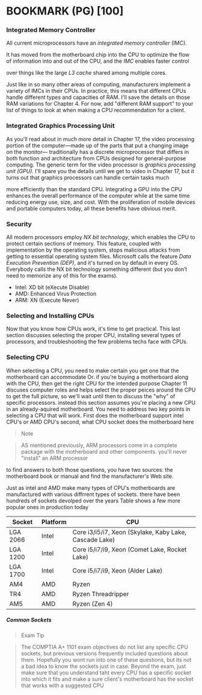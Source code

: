 <h1>BOOKMARK (PG) [100]</h1>

<h3>Integrated Memory Controller</h3>

<p>All current microprocessors have an <em>integrated memory controller</em> (IMC).</p>

<p>It has moved from the motherboard chip into the CPU to optimize the flow of information into and out of the CPU, and the <em>IMC</em> enables faster control</p>

<p>over things like the large <em>L3 cache</em> shared among multiple cores.</p>

<p>Just like in so many other areas of computing, manufacturers implement a variety of IMCs in their CPUs. In practice, this means that different CPUs handle different types and capacities of RAM. I'll save the details on those RAM variations for Chapter 4. For now, add "different RAM support" to your list of things to look at when making a CPU recommendation for a client.</p>

<h3>Integrated Graphics Processing Unit</h3>

<p>As you'll read about in much more detail in Chapter 17, the video processing portion of the computer—made up of the parts that put a changing image on the monitor— traditionally has a discrete microprocessor that differs in both function and architecture from CPUs designed for general-purpose computing. The generic term for the video processor is <em>graphics processing unit (GPU).</em> I'll spare you the details until we get to video in Chapter 17, but it turns out that graphics processors can handle certain tasks much </p>

<p>more efficiently than the standard CPU. Integrating a GPU into the CPU enhances the overall performance of the computer while at the same time reducing energy use, size, and cost. With the proliferation of mobile devices and portable computers today, all these benefits have obvious merit.</p>
<h3>Security</h3> 

<p>All modern processors employ <em>NX bit technology</em>, which enables the CPU to protect certain sections of memory. This feature, coupled with implementation by the operating system, stops malicious attacks from getting to essential operating system files. Microsoft calls the feature <em>Data Execution Prevention (DEP)</em>, and it's turned on by default in every OS. Everybody calls the NX bit technology something different (but you don’t need to memorize any of this for the exams).</p>

<ul> 
  <li>Intel: XD bit (eXecute Disable)
  </li> <li>AMD: Enhanced Virus Protection</li> 
  <li>ARM: XN (Execute Never)</li> </ul>
  
<h3>Selecting and Installing CPUs</h3>

<p>Now that you know how CPUs work, it's time to get practical. This last section discusses selecting the proper CPU, installing several types of processors, and troubleshooting the few problems techs face with CPUs.</p>

<h3>Selecting CPU</h3>

<p>When selecting a CPU, you need to make certain you get one that the motherboard can accommodate Or. if you're buying a motherboard along with the CPU, then get the right CPU
for the intended purpose Chapter 11 discuses computer roles and helps select the proper peices around the CPU to get the full picture, so we'll wait until then to discuss the "why" of specific processors. instead this section assumes you're placing a new CPU in an already-aquired motherboard. You need to address two key points in selecting a CPU
that will work. First does the motherboard support intel CPU's or AMD CPU's second, what CPU socket does the motherboard here</p>

> Note

> AS mentioned previously, ARM processors come in a complete package with the motherboard and other components. you'll never "install" an ARM processor

<p>to find answers to both those questions, you have two sources: the motherboard book or manual and find the manufacturer's Web site. </p>

<p>Just as intel and AMD make many types of CPU's motherboards are manufactured with various diffrrent types of sockets. there have been hundreds of sockets devolped over the years Table shows a few more popular ones in production today</p>

| Socket   | Platform | CPU                                                                 |
|----------|----------|----------------------------------------------------------------------|
| LGA 2066 | Intel    | Core i3/i5/i7, Xeon (Skylake, Kaby Lake, Cascade Lake)               |
| LGA 1200 | Intel    | Core i5/i7/i9, Xeon (Comet Lake, Rocket Lake)                        |
| LGA 1700 | Intel    | Core i5/i7/i9, Xeon (Alder Lake)                                     |
| AM4      | AMD      | Ryzen                                                                |
| TR4      | AMD      | Ryzen Threadripper                                                   |
| AM5      | AMD      | Ryzen (Zen 4)                                                        |

<h5>Common Sockets</h5>

> Exam Tip

> The COMPTIA A+ 1101 exam objectives do not list any specific CPU sockets, but previous versions frequently included questions about them. Hopefully you wont run into one of these questions, but its not a bad idea to know the sockets just in case. Beyond the exam, just make sure that you understand taht every CPU has a specific socket into which it fits and make a sure client's motherboard has the socket that works with a suggested CPU
